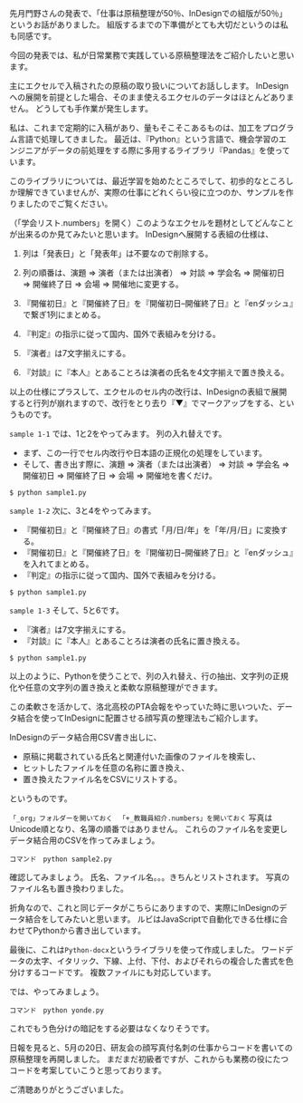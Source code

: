 先月門野さんの発表で、「仕事は原稿整理が50％、InDesignでの組版が50％」というお話がありました。
組版するまでの下準備がとても大切だというのは私も同感です。

今回の発表では、私が日常業務で実践している原稿整理法をご紹介したいと思います。

主にエクセルで入稿されたの原稿の取り扱いについてお話しします。
InDesignへの展開を前提とした場合、そのまま使えるエクセルのデータはほとんどありません。
どうしても手作業が発生します。

私は、これまで定期的に入稿があり、量もそこそこあるものは、加工をプログラム言語で処理してきました。
最近は、『Python』という言語で、機会学習のエンジニアがデータの前処理をする際に多用するライブラリ『Pandas』を使っています。

このライブラリについては、最近学習を始めたところでして、初歩的なところしか理解できていませんが、実際の仕事にどれくらい役に立つのか、サンプルを作りましたのでご覧ください。

（「学会リスト.numbers」を開く）このようなエクセルを題材としてどんなことが出来るのか見てみたいと思います。
InDesignへ展開する表組の仕様は、

1. 列は「発表日」と「発表年」は不要なので削除する。
1. 列の順番は、演題 => 演者（または出演者） => 対談 => 学会名 => 開催初日 => 開催終了日 => 会場 => 開催地に変更する。

1. 『開催初日』と『開催終了日』を『開催初日–開催終了日』と『enダッシュ』で繋ぎ1列にまとめる。
1. 『判定』の指示に従って国内、国外で表組みを分ける。

1. 『演者』は7文字揃えにする。
1. 『対談』に『本人』とあることろは演者の氏名を4文字揃えで置き換える。

以上の仕様にプラスして、エクセルのセル内の改行は、InDesignの表組で展開すると行列が崩れますので、改行をとり去り『▼』でマークアップをする、というものです。

`` sample 1-1 ``
では、1と2をやってみます。
列の入れ替えです。
+ まず、この一行でセル内改行や日本語の正規化の処理をしています。
+ そして、書き出す際に、演題 => 演者（または出演者） => 対談 => 学会名 => 開催初日 => 開催終了日 => 会場 => 開催地を書くだけ。

`` $ python sample1.py ``

`` sample 1-2 ``
次に、3と4をやってみます。
+ 『開催初日』と『開催終了日』の書式「月/日/年」を「年/月/日」に変換する。
+ 『開催初日』と『開催終了日』を『開催初日–開催終了日』と『enダッシュ』を入れてまとめる。
+ 『判定』の指示に従って国内、国外で表組みを分ける。

`` $ python sample1.py ``

`` sample 1-3 ``
そして、5と6です。
+ 『演者』は7文字揃えにする。
+ 『対談』に『本人』とあることろは演者の氏名に置き換える。

`` $ python sample1.py ``

以上のように、Pythonを使うことで、列の入れ替え、行の抽出、文字列の正規化や任意の文字列の置き換えと柔軟な原稿整理ができます。

この柔軟さを活かして、洛北高校のPTA会報をやっていた時に思いついた、データ結合を使ってInDesignに配置させる顔写真の整理法もご紹介します。

InDesignのデータ結合用CSV書き出しに、

+ 原稿に掲載されている氏名と関連付いた画像のファイルを検索し、
+ ヒットしたファイルを任意の名称に置き換え、
+ 置き換えたファイル名をCSVにリストする。

というものです。

``「_org」フォルダーを開いておく ``
``「+_教職員紹介.numbers」を開いておく``
写真はUnicode順となり、名簿の順番ではありません。
これらのファイル名を変更しデータ結合用のCSVを作ってみましょう。

`` コマンド　python sample2.py ``

確認してみましょう。
氏名、ファイル名。。。きちんとリストされます。
写真のファイル名も置き換わりました。

折角なので、これと同じデータがこちらにありますので、実際にInDesignのデータ結合をしてみたいと思います。
ルビはJavaScriptで自動化できる仕様に合わせてPythonから書き出しています。

最後に、これは``Python-docx``というライブラリを使って作成しました。
ワードデータの太字、イタリック、下線、上付、下付、およびそれらの複合した書式を色分けするコードです。
複数ファイルにも対応しています。

では、やってみましょう。

`` コマンド　python yonde.py ``

これでもう色分けの暗記をする必要はなくなりそうです。

日報を見ると、5月の20日、研友会の顔写真付名刺の仕事からコードを書いての原稿整理を再開しました。
まだまだ初級者ですが、これからも業務の役にたつコードを考案していこうと思っております。

ご清聴ありがとうございました。